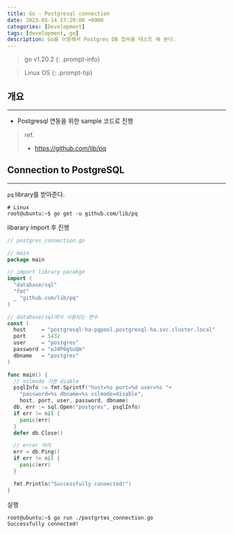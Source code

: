 ```yaml
---
title: Go - Postgresql connection
date: 2023-05-14 17:29:00 +0900
categories: [Development]
tags: [development, go]
description: Go를 이용해서 Postgres DB 접속을 테스트 해 본다.
---
```


>go v1.20.2
{: .prompt-info}

>Linux OS
{: .prompt-tip}

## 개요
---

* Postgresql 연동을 위한 sample 코드로 진행

> ref.
> - <https://github.com/lib/pq>

## Connection to PostgreSQL
---

`pq` library를 받아준다.

```shell
# Linux
root@ubuntu:~$ go get -u github.com/lib/pq
```

libarary import 후 진행

```go
// postgres_connection.go

// main
package main

// import library pacakge
import (
  "database/sql"
  "fmt"
  _ "github.com/lib/pq"
)

// database/sql애서 사용되는 변수
const (
  host     = "postgresql-ha-pgpool.postgresql-ha.svc.cluster.local"
  port     = 5432
  user     = "postgres"
  password = "wJ4P6g%uQm"
  dbname   = "postgres"
)

func main() {
  // sslmode 기본 diable
  psqlInfo := fmt.Sprintf("host=%s port=%d user=%s "+
    "password=%s dbname=%s sslmode=disable",
    host, port, user, password, dbname)
  db, err := sql.Open("postgres", psqlInfo)
  if err != nil {
    panic(err)
  }
  defer db.Close()

  // error 처리
  err = db.Ping()
  if err != nil {
    panic(err)
  }

  fmt.Println("Successfully connected!")
}
```

실행

```shell
root@ubuntu:~$ go run ./postgrtes_connection.go
Successfully connected!
```
